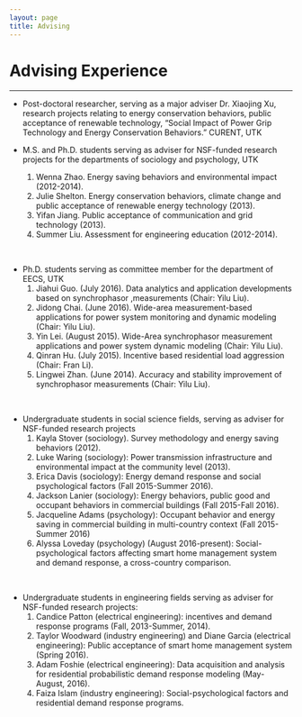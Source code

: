 ```yaml
---
layout: page
title: Advising
---
```


# **Advising Experience** ##
<hr>

+ Post-doctoral researcher, serving as a major adviser Dr. Xiaojing Xu, research projects relating to energy conservation behaviors, public acceptance of renewable technology,  “Social Impact of Power Grip Technology and Energy Conservation Behaviors.” CURENT, UTK 


+ M.S. and Ph.D. students serving as adviser for NSF-funded research projects for the departments of sociology and psychology, UTK 
  1. Wenna Zhao. Energy saving behaviors and environmental impact (2012-2014). 
  2. Julie Shelton. Energy conservation behaviors, climate change and public acceptance of renewable energy technology (2013). 
  3. Yifan Jiang.  Public acceptance of communication and grid technology (2013). 
  4. Summer Liu.  Assessment for engineering education (2012-2014). 
<br/>

+ Ph.D. students serving as committee member for the department of EECS, UTK 
  1. Jiahui Guo. (July 2016). Data analytics and application developments based on synchrophasor ,measurements (Chair: Yilu Liu).  
  2. Jidong Chai. (June 2016). Wide-area measurement-based applications for power system monitoring and dynamic modeling (Chair: Yilu Liu). 
  3. Yin Lei. (August 2015). Wide-Area synchrophasor measurement applications and power system dynamic modeling (Chair: Yilu Liu). 
  4. Qinran Hu. (July 2015). Incentive based residential load aggression (Chair: Fran Li).  
  5. Lingwei Zhan. (June 2014). Accuracy and stability improvement of synchrophasor measurements (Chair: Yilu Liu). 
<br/>

+ Undergraduate students in social science fields, serving as adviser for NSF-funded research projects 
  1. Kayla Stover (sociology).  Survey methodology and energy saving behaviors (2012).  
  2. Luke Waring (sociology): Power transmission infrastructure and environmental impact at the community level (2013).  
  3. Erica Davis  (sociology): Energy demand response and social psychological factors (Fall 2015-Summer 2016). 
  4. Jackson Lanier (sociology): Energy behaviors, public good and occupant behaviors in commercial buildings (Fall 2015-Fall 2016). 
  5. Jacqueline Adams (psychology): Occupant behavior and energy saving in commercial building in multi-country context (Fall 2015- Summer 2016) 
  6. Alyssa Loveday (psychology) (August 2016-present): Social-psychological factors affecting smart home management system and demand response, a cross-country comparison. 
<br/>

+ Undergraduate students in engineering fields serving as adviser for NSF-funded research projects: 
  1. Candice Patton (electrical engineering): incentives and demand response programs (Fall, 2013-Summer, 2014). 
  2. Taylor Woodward (industry engineering) and Diane Garcia (electrical engineering): Public acceptance of smart home management system (Spring 2016).  
  3. Adam Foshie (electrical engineering): Data acquisition and analysis for residential probabilistic demand response modeling (May-August, 2016).  
  4. Faiza Islam (industry engineering): Social-psychological factors and residential demand response programs. 